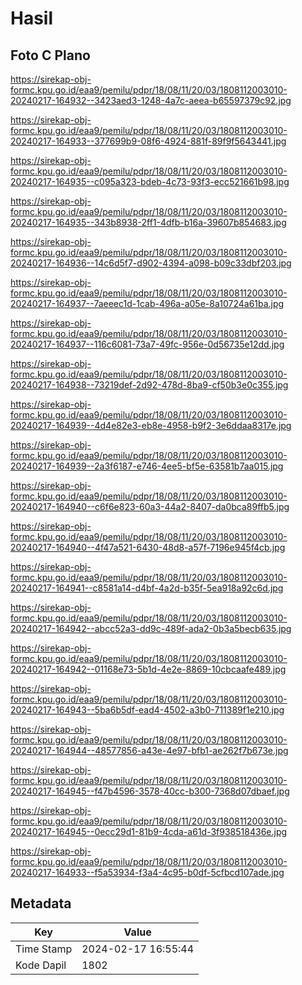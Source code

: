 # Hasil

## Foto C Plano

https://sirekap-obj-formc.kpu.go.id/eaa9/pemilu/pdpr/18/08/11/20/03/1808112003010-20240217-164932--3423aed3-1248-4a7c-aeea-b65597379c92.jpg

https://sirekap-obj-formc.kpu.go.id/eaa9/pemilu/pdpr/18/08/11/20/03/1808112003010-20240217-164933--377699b9-08f6-4924-881f-89f9f5643441.jpg

https://sirekap-obj-formc.kpu.go.id/eaa9/pemilu/pdpr/18/08/11/20/03/1808112003010-20240217-164935--c095a323-bdeb-4c73-93f3-ecc521661b98.jpg

https://sirekap-obj-formc.kpu.go.id/eaa9/pemilu/pdpr/18/08/11/20/03/1808112003010-20240217-164935--343b8938-2ff1-4dfb-b16a-39607b854683.jpg

https://sirekap-obj-formc.kpu.go.id/eaa9/pemilu/pdpr/18/08/11/20/03/1808112003010-20240217-164936--14c6d5f7-d902-4394-a098-b09c33dbf203.jpg

https://sirekap-obj-formc.kpu.go.id/eaa9/pemilu/pdpr/18/08/11/20/03/1808112003010-20240217-164937--7aeeec1d-1cab-496a-a05e-8a10724a61ba.jpg

https://sirekap-obj-formc.kpu.go.id/eaa9/pemilu/pdpr/18/08/11/20/03/1808112003010-20240217-164937--116c6081-73a7-49fc-956e-0d56735e12dd.jpg

https://sirekap-obj-formc.kpu.go.id/eaa9/pemilu/pdpr/18/08/11/20/03/1808112003010-20240217-164938--73219def-2d92-478d-8ba9-cf50b3e0c355.jpg

https://sirekap-obj-formc.kpu.go.id/eaa9/pemilu/pdpr/18/08/11/20/03/1808112003010-20240217-164939--4d4e82e3-eb8e-4958-b9f2-3e6ddaa8317e.jpg

https://sirekap-obj-formc.kpu.go.id/eaa9/pemilu/pdpr/18/08/11/20/03/1808112003010-20240217-164939--2a3f6187-e746-4ee5-bf5e-63581b7aa015.jpg

https://sirekap-obj-formc.kpu.go.id/eaa9/pemilu/pdpr/18/08/11/20/03/1808112003010-20240217-164940--c6f6e823-60a3-44a2-8407-da0bca89ffb5.jpg

https://sirekap-obj-formc.kpu.go.id/eaa9/pemilu/pdpr/18/08/11/20/03/1808112003010-20240217-164940--4f47a521-6430-48d8-a57f-7196e945f4cb.jpg

https://sirekap-obj-formc.kpu.go.id/eaa9/pemilu/pdpr/18/08/11/20/03/1808112003010-20240217-164941--c8581a14-d4bf-4a2d-b35f-5ea918a92c6d.jpg

https://sirekap-obj-formc.kpu.go.id/eaa9/pemilu/pdpr/18/08/11/20/03/1808112003010-20240217-164942--abcc52a3-dd9c-489f-ada2-0b3a5becb635.jpg

https://sirekap-obj-formc.kpu.go.id/eaa9/pemilu/pdpr/18/08/11/20/03/1808112003010-20240217-164942--01168e73-5b1d-4e2e-8869-10cbcaafe489.jpg

https://sirekap-obj-formc.kpu.go.id/eaa9/pemilu/pdpr/18/08/11/20/03/1808112003010-20240217-164943--5ba6b5df-ead4-4502-a3b0-711389f1e210.jpg

https://sirekap-obj-formc.kpu.go.id/eaa9/pemilu/pdpr/18/08/11/20/03/1808112003010-20240217-164944--48577856-a43e-4e97-bfb1-ae262f7b673e.jpg

https://sirekap-obj-formc.kpu.go.id/eaa9/pemilu/pdpr/18/08/11/20/03/1808112003010-20240217-164945--f47b4596-3578-40cc-b300-7368d07dbaef.jpg

https://sirekap-obj-formc.kpu.go.id/eaa9/pemilu/pdpr/18/08/11/20/03/1808112003010-20240217-164945--0ecc29d1-81b9-4cda-a61d-3f938518436e.jpg

https://sirekap-obj-formc.kpu.go.id/eaa9/pemilu/pdpr/18/08/11/20/03/1808112003010-20240217-164933--f5a53934-f3a4-4c95-b0df-5cfbcd107ade.jpg


## Metadata

| Key        | Value               |
| ---------- | ------------------- |
| Time Stamp | 2024-02-17 16:55:44 |
| Kode Dapil | 1802                |



